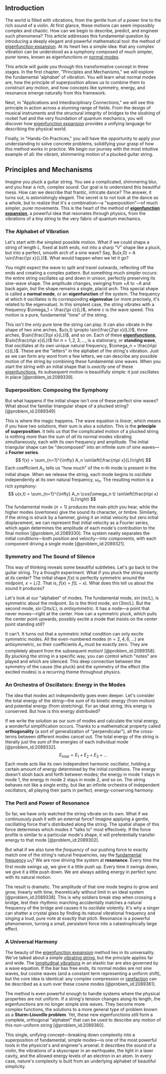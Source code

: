 ## Introduction
The world is filled with vibrations, from the gentle hum of a power line to the rich sound of a violin. At first glance, these motions can seem impossibly complex and chaotic. How can we begin to describe, predict, and engineer such phenomena? This article addresses this fundamental question by introducing a deeply elegant and powerful mathematical tool: the method of [eigenfunction expansion](@article_id:150966). At its heart lies a simple idea: that any complex vibration can be understood as a symphony composed of much simpler, purer tones, known as eigenfunctions or [normal modes](@article_id:139146).

This article will guide you through this transformative concept in three stages. In the first chapter, "Principles and Mechanisms," we will explore the fundamental 'alphabet' of vibration. You will learn what normal modes are, how the principle of superposition allows us to combine them to construct any motion, and how concepts like symmetry, energy, and resonance emerge naturally from this framework.

Next, in "Applications and Interdisciplinary Connections," we will see this principle in action across a stunning range of fields. From the design of musical instruments and the structural integrity of bridges to the sloshing of rocket fuel and the very foundation of quantum mechanics, you will discover how [eigenfunction expansion](@article_id:150966) provides a unifying language for describing the physical world.

Finally, in "Hands-On Practices," you will have the opportunity to apply your understanding to solve concrete problems, solidifying your grasp of how this method works in practice. We begin our journey with the most intuitive example of all: the vibrant, shimmering motion of a plucked guitar string.

## Principles and Mechanisms

Imagine you pluck a guitar string. You see a complicated, shimmering blur, and you hear a rich, complex sound. Our goal is to understand this beautiful mess. How can we describe that frantic, intricate dance? The answer, it turns out, is astonishingly elegant. The secret is to not look at the dance as a whole, but to realize that it's a combination—a "superposition"—of much simpler, purer movements. This is the heart of the method of **[eigenfunction expansion](@article_id:150966)**, a powerful idea that resonates through physics, from the vibrations of a tiny string to the very fabric of quantum mechanics.

### The Alphabet of Vibration

Let's start with the simplest possible motion. What if we could shape a string of length $L$, fixed at both ends, not into a sharp "V" shape like a pluck, but into a perfect, smooth arch of a sine wave? Say, $u(x,0) = A \sin(\frac{\pi x}{L})$. What would happen when we let it go?

You might expect the wave to split and travel outwards, reflecting off the ends and creating a complex pattern. But something much simpler occurs: the entire string oscillates up and down in unison, perfectly preserving its sine-wave shape. The amplitude changes, swinging from $+A$ to $-A$ and back again, but the shape remains a single, placid arch. This special shape is called a **normal mode**, or an **eigenfunction** of the system. The frequency at which it oscillates is its corresponding **eigenvalue** (or more precisely, it's related to the eigenvalue). In this simplest case, the string vibrates with a frequency $\omega_1 = \frac{\pi c}{L}$, where $c$ is the wave speed. This motion is a pure, fundamental "tone" of the string.

This isn't the only pure tone the string can play. It can also vibrate in the shape of two sine arches, $u(x,t) \propto \sin(\frac{2\pi x}{L})$, three arches, $\sin(\frac{3\pi x}{L})$, and so on. Each of these **[eigenfunctions](@article_id:154211)**, $\sin(\frac{n\pi x}{L})$ for $n=1, 2, 3, \ldots$, is a stationary, or **standing wave**, that oscillates at its own unique natural frequency, $\omega_n = \frac{n\pi c}{L}$. These are the "letters" in the alphabet of the string's vibration. Just as we can form any word from a few letters, we can describe any possible motion of the string by combining these fundamental sine waves. When you start the string with an initial shape that is *exactly* one of these [eigenfunctions](@article_id:154211), its subsequent motion is beautifully simple: it just oscillates in place [@problem_id:2089339].

### Superposition: Composing the Symphony

But what happens if the initial shape isn't one of these perfect sine waves? What about the familiar triangular shape of a plucked string? [@problem_id:2089349]

This is where the magic happens. The wave equation is *linear*, which means if you have two solutions, their sum is also a solution. This is the **principle of superposition**. It tells us that the complicated motion of a plucked string is nothing more than the sum of *all* its normal modes vibrating simultaneously, each with its own frequency and amplitude. The initial triangular shape can be "decomposed" into an infinite sum of sine waves—a **Fourier series**.
$$
f(x) = \sum_{n=1}^{\infty} A_n \sin\left(\frac{n\pi x}{L}\right)
$$
Each coefficient $A_n$ tells us "how much" of the $n$-th mode is present in the initial shape. When we release the string, each mode begins to oscillate independently at its own natural frequency, $\omega_n$. The resulting motion is a rich symphony:
$$
u(x,t) = \sum_{n=1}^{\infty} A_n \cos(\omega_n t) \sin\left(\frac{n\pi x}{L}\right)
$$
The fundamental mode ($n=1$) produces the main pitch you hear, while the higher modes (overtones) give the sound its character, or timbre. Similarly, if the string is struck by a hammer, giving it an initial velocity but zero initial displacement, we can represent that initial velocity as a Fourier series, which again determines the amplitude of each mode's contribution to the final motion [@problem_id:2089330]. The system neatly separates the initial conditions—both position and velocity—into components, with each component driving a single mode [@problem_id:2089321].

### Symmetry and The Sound of Silence

This way of thinking reveals some beautiful subtleties. Let's go back to the guitar string. Try a thought experiment. What if you pluck the string *exactly* at its center? The initial shape $f(x)$ is perfectly symmetric around the midpoint, $x=L/2$. That is, $f(x) = f(L-x)$. What does this tell us about the sound it produces?

Let's look at our "alphabet" of modes. The fundamental mode, $\sin(\pi x/L)$, is symmetric about the midpoint. So is the third mode, $\sin(3\pi x/L)$. But the second mode, $\sin(2\pi x/L)$, is *antisymmetric*. It has a node—a point that never moves—right at the center. How can a symmetric pluck, which pulls the center point upwards, possibly excite a mode that insists on the center point standing still?

It can't. It turns out that a symmetric initial condition can only excite symmetric modes. All the even-numbered modes ($n=2, 4, 6, \ldots$) are antisymmetric, so their coefficients $A_n$ must be exactly zero. They are completely absent from the subsequent motion! [@problem_id:2089358]. By plucking the string in a specific way, you can control which "notes" are played and which are silenced. This deep connection between the symmetry of the cause (the pluck) and the symmetry of the effect (the excited modes) is a recurring theme throughout physics.

### An Orchestra of Oscillators: Energy in the Modes

The idea that modes act independently goes even deeper. Let's consider the total energy of the string—the sum of its kinetic energy (from motion) and potential energy (from stretching). For an ideal string, this energy is conserved. But how is this energy distributed?

If we write the solution as our sum of modes and calculate the total energy, a wonderful simplification occurs. Thanks to a mathematical property called **orthogonality** (a sort of generalization of "perpendicular"), all the cross-terms between different modes cancel out. The total energy of the string is literally just the sum of the energies of each individual mode [@problem_id:2089332].
$$
E_{\text{total}} = E_1 + E_2 + E_3 + \dots
$$
Each mode acts like its own independent harmonic oscillator, holding a certain amount of energy determined by the initial conditions. The energy doesn't slosh back and forth between modes; the energy in mode 1 stays in mode 1, the energy in mode 2 stays in mode 2, and so on. The string behaves not like a single entity, but like an infinite orchestra of independent oscillators, all playing their parts in perfect, energy-conserving harmony.

### The Peril and Power of Resonance

So far, we have only watched the string vibrate on its own. What if we continuously push it with an external force? Imagine applying a gentle, oscillating force that's distributed along the string. The spatial shape of this force determines which modes it "talks to" most effectively. If the force profile is similar to a particular mode's shape, it will preferentially transfer energy to that mode [@problem_id:2089302].

But what if we also tune the *frequency* of our pushing force to exactly match one of the string's natural frequencies, say the [fundamental frequency](@article_id:267688) $\omega_1$? We are now driving the system at **resonance**. Every time the first mode swings up, we give it a little push up. Every time it swings down, we give it a little push down. We are always adding energy in perfect sync with its natural motion.

The result is dramatic. The amplitude of that one mode begins to grow and grow, linearly with time, theoretically without limit in an ideal system [@problem_id:2089338]. This is why soldiers break step when crossing a bridge, lest their rhythmic marching accidentally matches a natural frequency of the bridge and causes it to oscillate violently. It's why a singer can shatter a crystal glass by finding its natural vibrational frequency and singing a loud, pure note at exactly that pitch. Resonance is a powerful phenomenon, turning a small, persistent force into a catastrophically large effect.

### A Universal Harmony

The beauty of the [eigenfunction expansion](@article_id:150966) method lies in its universality. We've talked about a simple [vibrating string](@article_id:137962), but the principle applies far and wide. The [longitudinal vibrations](@article_id:176146) in an elastic bar are also governed by a wave equation. If the bar has free ends, its normal modes are not sine waves, but cosine waves (and a constant term representing a uniform shift), but the core idea is identical: any complex compression or [rarefaction](@article_id:201390) can be described as a sum over these cosine modes [@problem_id:2089361].

The method is even powerful enough to handle systems where the physical properties are not uniform. If a string's tension changes along its length, the eigenfunctions are no longer simple sine waves. They become more complex functions, the solutions to a more general type of problem known as a **Sturm-Liouville problem**. Yet, these new eigenfunctions still form a complete, orthogonal "alphabet" that can be used to describe any motion of this non-uniform string [@problem_id:2089360].

This single, unifying concept—breaking down complexity into a superposition of fundamental, simple modes—is one of the most powerful tools in the physicist's and engineer's arsenal. It describes the sound of a violin, the vibrations of a skyscraper in an earthquake, the light in a laser cavity, and the allowed energy levels of an electron in an atom. In every case, nature's complexity is built from an underlying alphabet of beautiful simplicity.